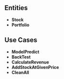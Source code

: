 
## Entities

- **Stock**
- **Portfolio**

## Use Cases

- **ModelPredict**
- **BackTest**
- **CalculateRevenue**
- **AddStockAtGivenPrice**
- **CleanAll**